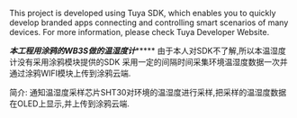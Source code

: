 This project is developed using Tuya SDK, which enables you to quickly develop branded apps connecting and controlling smart scenarios of many devices.
For more information, please check Tuya Developer Website.


*************本工程用涂鸦的WB3S做的温湿度计******************
由于本人对SDK不了解,所以本温湿度计没有采用涂鸦模块提供的SDK
采用一定的间隔时间采集环境温湿度数据一次并通过涂鸦WIFI模块上传到涂鸦云端.


简介:
  通知温湿度采样芯片SHT30对环境的温湿度进行采样,把采样的温湿度数据在OLED上显示,并上传到涂鸦云端.
